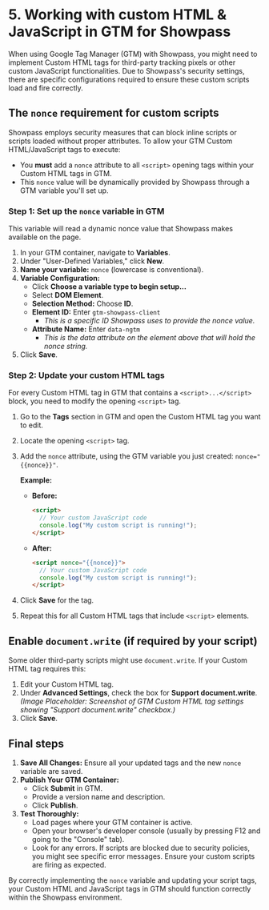 # 5. Working with custom HTML & JavaScript in GTM for Showpass

When using Google Tag Manager (GTM) with Showpass, you might need to implement Custom HTML tags for third-party tracking pixels or other custom JavaScript functionalities. Due to Showpass's security settings, there are specific configurations required to ensure these custom scripts load and fire correctly.

## The `nonce` requirement for custom scripts

Showpass employs security measures that can block inline scripts or scripts loaded without proper attributes. To allow your GTM Custom HTML/JavaScript tags to execute:

- You **must** add a `nonce` attribute to all `<script>` opening tags within your Custom HTML tags in GTM.
- This `nonce` value will be dynamically provided by Showpass through a GTM variable you'll set up.

### Step 1: Set up the `nonce` variable in GTM

This variable will read a dynamic nonce value that Showpass makes available on the page.

1.  In your GTM container, navigate to **Variables**.
2.  Under "User-Defined Variables," click **New**.
3.  **Name your variable:** `nonce` (lowercase is conventional).
4.  **Variable Configuration:**
    - Click **Choose a variable type to begin setup...**
    - Select **DOM Element**.
    - **Selection Method:** Choose **ID**.
    - **Element ID:** Enter `gtm-showpass-client`
      - _This is a specific ID Showpass uses to provide the nonce value._
    - **Attribute Name:** Enter `data-ngtm`
      - _This is the data attribute on the element above that will hold the nonce string._
5.  Click **Save**.

### Step 2: Update your custom HTML tags

For every Custom HTML tag in GTM that contains a `<script>...</script>` block, you need to modify the opening `<script>` tag.

1.  Go to the **Tags** section in GTM and open the Custom HTML tag you want to edit.
2.  Locate the opening `<script>` tag.
3.  Add the `nonce` attribute, using the GTM variable you just created: `nonce="{{nonce}}"`.

    **Example:**

    - **Before:**

      ```html
      <script>
        // Your custom JavaScript code
        console.log("My custom script is running!");
      </script>
      ```

    - **After:**
      ```html
      <script nonce="{{nonce}}">
        // Your custom JavaScript code
        console.log("My custom script is running!");
      </script>
      ```

4.  Click **Save** for the tag.
5.  Repeat this for all Custom HTML tags that include `<script>` elements.

## Enable `document.write` (if required by your script)

Some older third-party scripts might use `document.write`. If your Custom HTML tag requires this:

1.  Edit your Custom HTML tag.
2.  Under **Advanced Settings**, check the box for **Support document.write**.
    _(Image Placeholder: Screenshot of GTM Custom HTML tag settings showing "Support document.write" checkbox.)_
3.  Click **Save**.

## Final steps

1.  **Save All Changes:** Ensure all your updated tags and the new `nonce` variable are saved.
2.  **Publish Your GTM Container:**
    - Click **Submit** in GTM.
    - Provide a version name and description.
    - Click **Publish**.
3.  **Test Thoroughly:**
    - Load pages where your GTM container is active.
    - Open your browser's developer console (usually by pressing F12 and going to the "Console" tab).
    - Look for any errors. If scripts are blocked due to security policies, you might see specific error messages. Ensure your custom scripts are firing as expected.

By correctly implementing the `nonce` variable and updating your script tags, your Custom HTML and JavaScript tags in GTM should function correctly within the Showpass environment.
